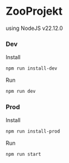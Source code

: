 # ZooProjekt

using NodeJS v22.12.0

### Dev

Install
```bash
npm run install-dev
```

Run
```bash
npm run dev
```



### Prod

Install
```bash
npm run install-prod
```

Run
```bash
npm run start
```

